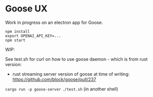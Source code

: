 # Goose UX

Work in progress on an electron app for Goose. 

```
npm install
export OPENAI_API_KEY=...
npm start
```

WIP: 

See test.sh for curl on how to use goose daemon - which is from rust version: 

* rust streaming server version of goose at time of writing: https://github.com/block/goose/pull/237

`cargo run -p goose-server`
`./test.sh` (in another shell)